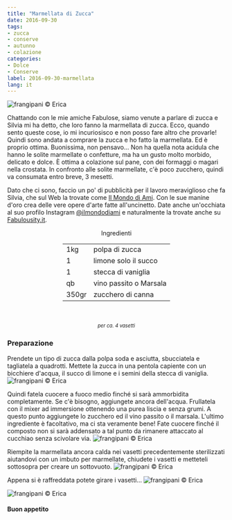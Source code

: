 ```yaml
---
title: "Marmellata di Zucca"
date: 2016-09-30
tags:
- zucca
- conserve
- autunno
- colazione
categories:
- Dolce
- Conserve
label: 2016-09-30-marmellata
lang: it
---
```

![](../2016-09-30-marmellata-di-zucca/header.jpg "frangipani © Erica")

Chattando con le mie amiche Fabulose, siamo venute a parlare di zucca e Silvia mi ha detto, che loro fanno la marmellata di zucca. Ecco, quando sento queste cose, io mi incuriosisco e non posso fare altro che provarle! Quindi sono andata a comprare la zucca e ho fatto la marmellata. Ed è proprio ottima. Buonissima, non pensavo...  Non ha quella nota acidula che hanno le solite marmellate o confetture, ma ha un gusto molto morbido, delicato e dolce. È ottima a colazione sul pane, con dei formaggi o magari nella crostata. In confronto alle solite marmellate, c'è poco zucchero, quindi va consumata entro breve, 3 mesetti. 

Dato che ci sono, faccio un po' di pubblicità per il lavoro meraviglioso che fa Silvia, che sul Web la trovate come <a href="http://ilmondodiami.blogspot.ch" target="_blank">Il Mondo di Ami</a>. Con le sue manine d'oro crea delle vere opere d'arte fatte all'uncinetto. Date anche un'occhiata al suo profilo Instagram <a href="https://www.instagram.com/ilmondodiami/" target="_blank">@ilmondodiami</a> e naturalmente la trovate anche su <a href="http://fabulousity.it" target="_blank">Fabulousity.it</a>.

<div id="wrapper" style="text-align: center">
  <div id="yourdiv" style="display: inline-block;">
    <div class="ingredients">
      <div class="ingredients-title">Ingredienti</div>
      <table>
        <tbody>
          <tr>
            <td>1kg</td>
            <td>polpa di zucca</td>
          </tr>
          <tr>
            <td>1</td>
            <td>limone solo il succo</td>
          </tr>
          <tr>
            <td>1</td>
            <td>stecca di vaniglia</td>
          </tr>
          <tr>
            <td>qb</td>
            <td>vino passito o Marsala</td>
          </tr>
          <tr>
            <td>350gr</td>
            <td>zucchero di canna</td>          
          </tr>
        </tbody>
      </table>
      <br></br>
      <i class="pull-right" style="font-size: 80%;">per ca. 4 vasetti</i>
    </div>
  </div>
</div>


<h3>
  <font color="grey">
    <i class="fa-solid fa-gears"></i>
  </font> Preparazione
</h3>

Prendete un tipo di zucca dalla polpa soda e asciutta, sbucciatela e tagliatela a quadrotti. Mettete la zucca in una pentola capiente con un bicchiere d'acqua, il succo di limone e i semini della stecca di vaniglia. 
![](../2016-09-30-marmellata-di-zucca/zucca.jpg "frangipani © Erica")

Quindi fatela cuocere a fuoco medio finché si sarà ammorbidita completamente. Se c'è bisogno, aggiungete ancora dell'acqua. Frullatela con il mixer ad immersione ottenendo una purea liscia e senza grumi. A questo punto aggiungete lo zucchero ed il vino passito o il marsala. L'ultimo ingrediente è facoltativo, ma ci sta veramente bene! Fate cuocere finché il composto non si sarà addensato a tal punto da rimanere attaccato al cucchiao senza scivolare via.
![](../2016-09-30-marmellata-di-zucca/cotta.jpg "frangipani © Erica")

Riempite la marmellata ancora calda nei vasetti precedentemente sterilizzati aiutandovi con un imbuto per marmellate, chiudete i vasetti e metteteli sottosopra per creare un sottovuoto.
![](../2016-09-30-marmellata-di-zucca/invasare.jpg "frangipani © Erica")

Appena si è raffreddata potete girare i vasetti...
![](../2016-09-30-marmellata-di-zucca/risultato1.jpg "frangipani © Erica")

![](../2016-09-30-marmellata-di-zucca/risultato2.jpg "frangipani © Erica")


<h4>Buon appetito
  <font color="red">
    <i class="fa-regular fa-face-smile"></i>
  </font>
</h4>
